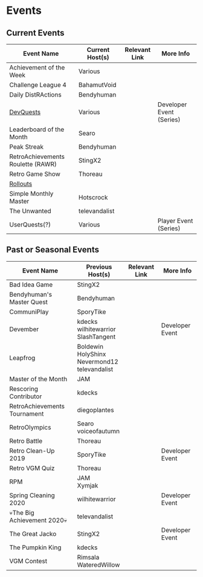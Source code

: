 # Events

## Current Events

| Event Name                        | Current Host(s) | Relevant Link | More Info                |
| --------------------------------- | --------------- | ------------- | ------------------------ |
| Achievement of the Week           | Various         |               |                          |
| Challenge League 4                | BahamutVoid     |               |                          |
| Daily DistRActions                | Bendyhuman      |               |                          |
| [DevQuests](DevQuests)            | Various         |               | Developer Event (Series) |
| Leaderboard of the Month          | Searo           |               |                          |
| Peak Streak                       | Bendyhuman      |               |                          |
| RetroAchievements Roulette (RAWR) | StingX2         |               |                          |
| Retro Game Show                   | Thoreau         |               |                          |
| [Rollouts](Rollouts)              |                 |               |
| Simple Monthly Master             | Hotscrock       |               |                          |
| The Unwanted                      | televandalist   |               |                          |
| UserQuests(?)                     | Various         |               | Player Event (Series)    |

## Past or Seasonal Events

| Event Name                   | Previous Host(s)                                      | Relevant Link | More Info       |
| ---------------------------- | ----------------------------------------------------- | ------------- | --------------- |
| Bad Idea Game                | StingX2                                               |               |                 |
| Bendyhuman's Master Quest    | Bendyhuman                                            |               |                 |
| CommuniPlay                  | SporyTike                                             |               |                 |
| Devember                     | kdecks<br>wilhitewarrior<br>SlashTangent              |               | Developer Event |
| Leapfrog                     | Boldewin<br>HolyShinx<br>Nevermond12<br>televandalist |               |                 |
| Master of the Month          | JAM                                                   |               |                 |
| Rescoring Contributor        | kdecks                                                |               |                 |
| RetroAchievements Tournament | diegoplantes                                          |               |                 |
| RetroOlympics                | Searo<br>voiceofautumn                                |               |                 |
| Retro Battle                 | Thoreau                                               |               |                 |
| Retro Clean-Up 2019          | SporyTike                                             |               | Developer Event |
| Retro VGM Quiz               | Thoreau                                               |               |                 |
| RPM                          | JAM<br>Xymjak                                         |               |                 |
| Spring Cleaning 2020         | wilhitewarrior                                        |               | Developer Event |
| 💀The Big Achievement 2020💀 | televandalist                                         |               |                 |
| The Great Jacko              | StingX2                                               |               | Developer Event |
| The Pumpkin King             | kdecks                                                |               |                 |
| VGM Contest                  | Rimsala<br>WateredWillow                              |               |                 |
